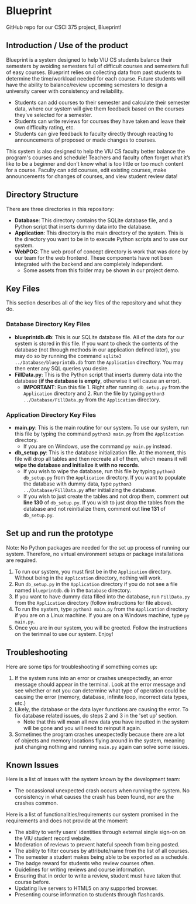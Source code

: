 # Blueprint
GitHub repo for our CSCI 375 project, Blueprint!

## Introduction / Use of the product
Blueprint is a system designed to help VIU CS students balance their semesters by avoiding semesters full of difficult courses and semesters full of easy courses. Blueprint relies on collecting data from past students to determine the time/workload needed for each course. Future students will have the ability to balance/review upcoming semesters to design a university career with consistency and reliability.
- Students can add courses to their semester and calculate their semester data, where our system will give them feedback based on the courses they've selected for a semester. 
- Students can write reviews for courses they have taken and leave their own difficulty rating, etc. 
- Students can give feedback to faculty directly through reacting to announcements of proposed or made changes to courses.

This system is also designed to help the VIU CS faculty better balance the program's courses and schedule! Teachers and faculty often forget what it’s like to be a beginner and don’t know what is too little or too much content for a course. Faculty can add courses, edit existing courses, make announcements for changes of courses, and view student review data!

## Directory Structure

There are three directories in this repository:
- **Database**: This directory contains the SQLite database file, and a Python script that inserts dummy data into the database.
- **Application**: This directory is the main directory of the system. This is the directory you want to be in to execute Python scripts and to use our system.
- **WebPOC**: The web proof of concept directory is work that was done by our team for the web frontend. These components have not been integrated with the backend and are completely independent. 
    - Some assets from this folder may be shown in our project demo.

## Key Files
This section describes all of the key files of the repository and what they do.

### Database Directory Key Files
- **blueprintdb.db**: This is our SQLite database file. All of the data for our system is stored in this file. If you want to check the contents of the database (not through methods in our application defined later), you may do so by running the command `sqlite3 ../Database/blueprintdb.db` from the `Application` direcftory. You may then enter any SQL queries you desire.
- **FillData.py**: This is the Python script that inserts dummy data into the database (**if the database is empty**, otherwise it will cause an error). 
    - **IMPORTANT**: Run this file 1. Right after running `db_setup.py` from the `Application` directory and 2. Run the file by typing `python3 ../Database/FillData.py` from the `Application` directory.

### Application Directory Key Files
- **main.py**: This is the main routine for our system. To use our system, run this file by typing the command `python3 main.py` from the `Application` directory.
    - If you are on Windows, use the command `py main.py` instead. 
- **db_setup.py**: This is the database initialization file. At the moment, this file will drop all tables and then recreate all of them, which means it will **wipe the database and initialize it with no records**.
    - If you wish to wipe the database, run this file by typing `python3 db_setup.py` from the `Application` directory. If you want to populate the database with dummy data, type `python3 ../Database/FillData.py` after initializing the database.
    - If you wish to just create the tables and not drop them, comment out **line 130** of `db_setup.py`. If you wish to just drop the tables from the database and not reinitialize them, comment out **line 131** of `db_setup.py`. 

## Set up and run the prototype
Note: No Python packages are needed for the set up process of running our system. Therefore, no virtual environment setups or package installations are required.

1. To run our system, you must first be in the `Application` directory. Without being in the `Application` directory, nothing will work.
2. Run `db_setup.py`  in the `Application` directory if you do not see a file named `blueprintdb.db` in the `Database` directory.
3. If you want to have dummy data filled into the database, run `FillData.py` from the `Application` directory (follow instructions for file above).
4. To run the system, type `python3 main.py` from the `Application` directory if you are on a Linux machine. If you are on a Windows machine, type `py main.py`.
5. Once you are in our system, you will be greeted. Follow the instructions on the terimnal to use our system. Enjoy!

## Troubleshooting
Here are some tips for troubleshooting if something comes up:
1. If the system runs into an error or crashes unexpectedly, an error message should appear in the terminal. Look at the error message and see whether or not you can determine what type of operation could be causing the error (memory, database, infinite loop, incorrect data types, etc.)
2. Likely, the database or the data layer functions are causing the error. To fix database related issues, do steps 2 and 3 in the 'set up' section. 
    - Note that this will mean all new data you have inputted in the system will be gone and you will need to reinput it again.
3. Sometimes the program crashes unexpectedly because there are a lot of objects and memory locations flying around in the system, meaning just changing nothing and running `main.py` again can solve some issues.

## Known Issues
Here is a list of issues with the system known by the development team:
- The occassional unexpected crash occurs when running the system. No consistency in what causes the crash has been found, nor are the crashes common.

Here is a list of functionalities/requirements our system promised in the requirements and does not provide at the moment:
- The ability to verify users' identities through external single sign-on on the VIU student record website.
- Moderation of reviews to prevent hateful speech from being posted.
- The ability to filter courses by attribute/name from the list of all courses.
- The semester a student makes being able to be exported as a schedule.
- The badge reward for students who review courses often.
- Guidelines for writing reviews and course information.
- Ensuring that in order to write a review, student must have taken that course before.
- Updating live servers to HTML5 on any supported browser.
- Presenting course information to students through flashcards.